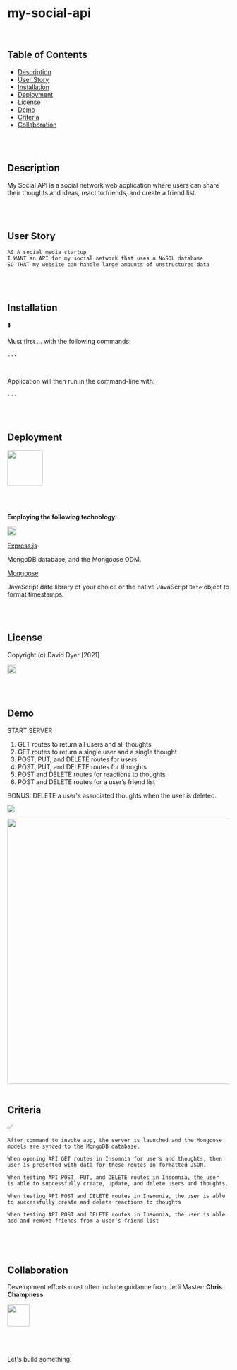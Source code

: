 # my-social-api

<br />

## Table of Contents

- [Description](#description)
- [User Story](#user-story)
- [Installation](#installation)
- [Deployment](#deployment)
- [License](#license)
- [Demo](#demo)
- [Criteria](#criteria)
- [Collaboration](#collaboration)

<br />
<br />

## Description

My Social API is a social network web application where users can share their thoughts and ideas, react to friends, and create a friend list.

<br />
<br />

## User Story

```
AS A social media startup
I WANT an API for my social network that uses a NoSQL database
SO THAT my website can handle large amounts of unstructured data
```

<br />
<br />

## Installation

⬇️

Must first ... with the following commands:

```
...

```

<br />

Application will then run in the command-line with:

```
...
```

<br />
<br />

## Deployment

[<img src="./assets/images/...png" height="80px">](https://.../)

<br />
<br />

**Employing the following technology:**

[<img src="./assets/images/...svg" height="20px">](https://www.npmjs.com/package/nodejs-mvc)

[Express.js](https://www.npmjs.com/package/express)

MongoDB database, and the Mongoose ODM.

[Mongoose](https://www.npmjs.com/package/mongoose)

JavaScript date library of your choice or the native JavaScript `Date` object to format timestamps.

<br />
<br />

## License

Copyright (c) David Dyer [2021]

[<img src="./assets/images/...svg" height="20px">](https://choosealicense.com/licenses/isc/)

<br />
<br />

## Demo

START SERVER

1. GET routes to return all users and all thoughts
2. GET routes to return a single user and a single thought
3. POST, PUT, and DELETE routes for users
4. POST, PUT, and DELETE routes for thoughts
5. POST and DELETE routes for reactions to thoughts
6. POST and DELETE routes for a user’s friend list

BONUS: DELETE a user's associated thoughts when the user is deleted.

[![](assets/screenshots/...png)](https://youtu.be/...)

<img src="./assets/screenshots/...png" width = "600">

<br />
<br />

## Criteria

✅

```
After command to invoke app, the server is launched and the Mongoose
models are synced to the MongoDB database.

When opening API GET routes in Insomnia for users and thoughts, then
user is presented with data for these routes in formatted JSON.

When testing API POST, PUT, and DELETE routes in Insomnia, the user
is able to successfully create, update, and delete users and thoughts.

When testing API POST and DELETE routes in Insomnia, the user is able
to successfully create and delete reactions to thoughts

When testing API POST and DELETE routes in Insomnia, the user is able
add and remove friends from a user’s friend list


```

<br />
<br />

## Collaboration

Development efforts most often include guidance from Jedi Master:
**Chris Champness**

<a href= "https://github.com/CChampness"><img src=
"https://avatars.githubusercontent.com/u/87551272?v=4" width="50px"/></a>

<br />
<br />
<br />
Let's build something!
